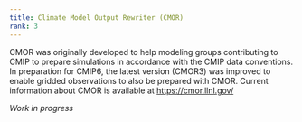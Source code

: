 ```yaml
---
title: Climate Model Output Rewriter (CMOR) 
rank: 3
---
```


CMOR was originally developed to help modeling groups contributing to CMIP to prepare simulations in accordance with the CMIP data conventions. In preparation for CMIP6, the latest version (CMOR3) was improved to enable gridded observations to also be prepared with CMOR. Current information about CMOR is available at https://cmor.llnl.gov/ 

*Work in progress*
